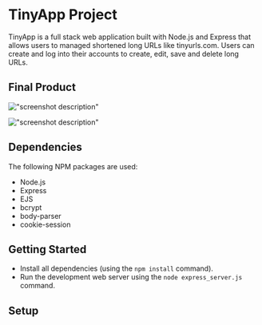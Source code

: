 # TinyApp Project

TinyApp is a full stack web application built with Node.js and Express that allows users to managed shortened long URLs like tinyurls.com. Users can create and log into their accounts to create, edit, save and delete long URLs.

## Final Product

!["screenshot description"](#)

!["screenshot description"](#)


## Dependencies

The following NPM packages are used:

- Node.js
- Express
- EJS
- bcrypt
- body-parser
- cookie-session

## Getting Started

- Install all dependencies (using the `npm install` command).
- Run the development web server using the `node express_server.js` command.

## Setup

